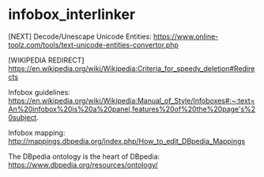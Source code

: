 # infobox_interlinker

[NEXT] Decode/Unescape Unicode Entities: https://www.online-toolz.com/tools/text-unicode-entities-convertor.php

[WIKIPEDIA REDIRECT] https://en.wikipedia.org/wiki/Wikipedia:Criteria_for_speedy_deletion#Redirects

Infobox guidelines: https://en.wikipedia.org/wiki/Wikipedia:Manual_of_Style/Infoboxes#:~:text=An%20infobox%20is%20a%20panel,features%20of%20the%20page's%20subject.

Infobox mapping: http://mappings.dbpedia.org/index.php/How_to_edit_DBpedia_Mappings

The DBpedia ontology is the heart of DBpedia: https://www.dbpedia.org/resources/ontology/
